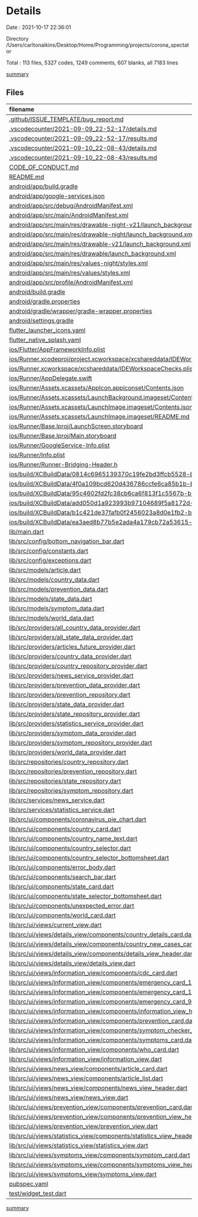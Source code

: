 # Details

Date : 2021-10-17 22:36:01

Directory /Users/carltonaikins/Desktop/Home/Programming/projects/corona_spectator

Total : 113 files,  5327 codes, 1249 comments, 607 blanks, all 7183 lines

[summary](results.md)

## Files
| filename | language | code | comment | blank | total |
| :--- | :--- | ---: | ---: | ---: | ---: |
| [.github/ISSUE_TEMPLATE/bug_report.md](/.github/ISSUE_TEMPLATE/bug_report.md) | Markdown | 30 | 0 | 9 | 39 |
| [.vscodecounter/2021-09-09_22-52-17/details.md](/.vscodecounter/2021-09-09_22-52-17/details.md) | Markdown | 101 | 0 | 6 | 107 |
| [.vscodecounter/2021-09-09_22-52-17/results.md](/.vscodecounter/2021-09-09_22-52-17/results.md) | Markdown | 75 | 0 | 7 | 82 |
| [.vscodecounter/2021-09-10_22-08-43/details.md](/.vscodecounter/2021-09-10_22-08-43/details.md) | Markdown | 130 | 0 | 6 | 136 |
| [.vscodecounter/2021-09-10_22-08-43/results.md](/.vscodecounter/2021-09-10_22-08-43/results.md) | Markdown | 79 | 0 | 7 | 86 |
| [CODE_OF_CONDUCT.md](/CODE_OF_CONDUCT.md) | Markdown | 93 | 0 | 36 | 129 |
| [README.md](/README.md) | Markdown | 112 | 0 | 26 | 138 |
| [android/app/build.gradle](/android/app/build.gradle) | Groovy | 50 | 3 | 11 | 64 |
| [android/app/google-services.json](/android/app/google-services.json) | JSON | 46 | 0 | 0 | 46 |
| [android/app/src/debug/AndroidManifest.xml](/android/app/src/debug/AndroidManifest.xml) | XML | 3 | 3 | 1 | 7 |
| [android/app/src/main/AndroidManifest.xml](/android/app/src/main/AndroidManifest.xml) | XML | 23 | 11 | 1 | 35 |
| [android/app/src/main/res/drawable-night-v21/launch_background.xml](/android/app/src/main/res/drawable-night-v21/launch_background.xml) | XML | 6 | 0 | 0 | 6 |
| [android/app/src/main/res/drawable-night/launch_background.xml](/android/app/src/main/res/drawable-night/launch_background.xml) | XML | 6 | 0 | 0 | 6 |
| [android/app/src/main/res/drawable-v21/launch_background.xml](/android/app/src/main/res/drawable-v21/launch_background.xml) | XML | 6 | 0 | 0 | 6 |
| [android/app/src/main/res/drawable/launch_background.xml](/android/app/src/main/res/drawable/launch_background.xml) | XML | 6 | 0 | 0 | 6 |
| [android/app/src/main/res/values-night/styles.xml](/android/app/src/main/res/values-night/styles.xml) | XML | 10 | 9 | 0 | 19 |
| [android/app/src/main/res/values/styles.xml](/android/app/src/main/res/values/styles.xml) | XML | 10 | 9 | 0 | 19 |
| [android/app/src/profile/AndroidManifest.xml](/android/app/src/profile/AndroidManifest.xml) | XML | 3 | 3 | 1 | 7 |
| [android/build.gradle](/android/build.gradle) | Groovy | 27 | 0 | 5 | 32 |
| [android/gradle.properties](/android/gradle.properties) | Properties | 3 | 0 | 1 | 4 |
| [android/gradle/wrapper/gradle-wrapper.properties](/android/gradle/wrapper/gradle-wrapper.properties) | Properties | 5 | 1 | 1 | 7 |
| [android/settings.gradle](/android/settings.gradle) | Groovy | 8 | 0 | 4 | 12 |
| [flutter_launcher_icons.yaml](/flutter_launcher_icons.yaml) | YAML | 4 | 0 | 1 | 5 |
| [flutter_native_splash.yaml](/flutter_native_splash.yaml) | YAML | 3 | 0 | 1 | 4 |
| [ios/Flutter/AppFrameworkInfo.plist](/ios/Flutter/AppFrameworkInfo.plist) | XML | 26 | 0 | 1 | 27 |
| [ios/Runner.xcodeproj/project.xcworkspace/xcshareddata/IDEWorkspaceChecks.plist](/ios/Runner.xcodeproj/project.xcworkspace/xcshareddata/IDEWorkspaceChecks.plist) | XML | 8 | 0 | 1 | 9 |
| [ios/Runner.xcworkspace/xcshareddata/IDEWorkspaceChecks.plist](/ios/Runner.xcworkspace/xcshareddata/IDEWorkspaceChecks.plist) | XML | 8 | 0 | 1 | 9 |
| [ios/Runner/AppDelegate.swift](/ios/Runner/AppDelegate.swift) | Swift | 12 | 0 | 2 | 14 |
| [ios/Runner/Assets.xcassets/AppIcon.appiconset/Contents.json](/ios/Runner/Assets.xcassets/AppIcon.appiconset/Contents.json) | JSON | 122 | 0 | 1 | 123 |
| [ios/Runner/Assets.xcassets/LaunchBackground.imageset/Contents.json](/ios/Runner/Assets.xcassets/LaunchBackground.imageset/Contents.json) | JSON | 52 | 0 | 1 | 53 |
| [ios/Runner/Assets.xcassets/LaunchImage.imageset/Contents.json](/ios/Runner/Assets.xcassets/LaunchImage.imageset/Contents.json) | JSON | 23 | 0 | 1 | 24 |
| [ios/Runner/Assets.xcassets/LaunchImage.imageset/README.md](/ios/Runner/Assets.xcassets/LaunchImage.imageset/README.md) | Markdown | 3 | 0 | 2 | 5 |
| [ios/Runner/Base.lproj/LaunchScreen.storyboard](/ios/Runner/Base.lproj/LaunchScreen.storyboard) | XML | 43 | 1 | 0 | 44 |
| [ios/Runner/Base.lproj/Main.storyboard](/ios/Runner/Base.lproj/Main.storyboard) | XML | 25 | 1 | 1 | 27 |
| [ios/Runner/GoogleService-Info.plist](/ios/Runner/GoogleService-Info.plist) | XML | 34 | 0 | 0 | 34 |
| [ios/Runner/Info.plist](/ios/Runner/Info.plist) | XML | 53 | 0 | 1 | 54 |
| [ios/Runner/Runner-Bridging-Header.h](/ios/Runner/Runner-Bridging-Header.h) | C++ | 1 | 0 | 1 | 2 |
| [ios/build/XCBuildData/0814c6965139370c19fe2bd3ffcb5528-buildRequest.json](/ios/build/XCBuildData/0814c6965139370c19fe2bd3ffcb5528-buildRequest.json) | JSON | 58 | 0 | 0 | 58 |
| [ios/build/XCBuildData/4f0a109bcd620d436786ccfe6ca85b1b-buildRequest.json](/ios/build/XCBuildData/4f0a109bcd620d436786ccfe6ca85b1b-buildRequest.json) | JSON | 57 | 0 | 0 | 57 |
| [ios/build/XCBuildData/95c4602fd2fc38cb6ca6f813f1c5567b-buildRequest.json](/ios/build/XCBuildData/95c4602fd2fc38cb6ca6f813f1c5567b-buildRequest.json) | JSON | 57 | 0 | 0 | 57 |
| [ios/build/XCBuildData/add050d1a923993b97104689f5a8172d-buildRequest.json](/ios/build/XCBuildData/add050d1a923993b97104689f5a8172d-buildRequest.json) | JSON | 57 | 0 | 0 | 57 |
| [ios/build/XCBuildData/b1c421de37fafb0f2456023a8d0e1fb2-buildRequest.json](/ios/build/XCBuildData/b1c421de37fafb0f2456023a8d0e1fb2-buildRequest.json) | JSON | 58 | 0 | 0 | 58 |
| [ios/build/XCBuildData/ea3aed8b77b5e2ada4a179cb72a53615-buildRequest.json](/ios/build/XCBuildData/ea3aed8b77b5e2ada4a179cb72a53615-buildRequest.json) | JSON | 57 | 0 | 0 | 57 |
| [lib/main.dart](/lib/main.dart) | Dart | 47 | 18 | 8 | 73 |
| [lib/src/config/bottom_navigation_bar.dart](/lib/src/config/bottom_navigation_bar.dart) | Dart | 51 | 17 | 5 | 73 |
| [lib/src/config/constants.dart](/lib/src/config/constants.dart) | Dart | 1 | 17 | 2 | 20 |
| [lib/src/config/exceptions.dart](/lib/src/config/exceptions.dart) | Dart | 45 | 17 | 6 | 68 |
| [lib/src/models/article.dart](/lib/src/models/article.dart) | Dart | 61 | 17 | 13 | 91 |
| [lib/src/models/country_data.dart](/lib/src/models/country_data.dart) | Dart | 170 | 17 | 14 | 201 |
| [lib/src/models/prevention_data.dart](/lib/src/models/prevention_data.dart) | Dart | 48 | 17 | 14 | 79 |
| [lib/src/models/state_data.dart](/lib/src/models/state_data.dart) | Dart | 104 | 17 | 13 | 134 |
| [lib/src/models/symptom_data.dart](/lib/src/models/symptom_data.dart) | Dart | 42 | 17 | 14 | 73 |
| [lib/src/models/world_data.dart](/lib/src/models/world_data.dart) | Dart | 128 | 17 | 13 | 158 |
| [lib/src/providers/all_country_data_provider.dart](/lib/src/providers/all_country_data_provider.dart) | Dart | 7 | 17 | 3 | 27 |
| [lib/src/providers/all_state_data_provider.dart](/lib/src/providers/all_state_data_provider.dart) | Dart | 7 | 17 | 3 | 27 |
| [lib/src/providers/articles_future_provider.dart](/lib/src/providers/articles_future_provider.dart) | Dart | 7 | 17 | 3 | 27 |
| [lib/src/providers/country_data_provider.dart](/lib/src/providers/country_data_provider.dart) | Dart | 9 | 17 | 3 | 29 |
| [lib/src/providers/country_repository_provider.dart](/lib/src/providers/country_repository_provider.dart) | Dart | 5 | 17 | 3 | 25 |
| [lib/src/providers/news_service_provider.dart](/lib/src/providers/news_service_provider.dart) | Dart | 6 | 17 | 3 | 26 |
| [lib/src/providers/prevention_data_provider.dart](/lib/src/providers/prevention_data_provider.dart) | Dart | 6 | 0 | 2 | 8 |
| [lib/src/providers/prevention_repository.dart](/lib/src/providers/prevention_repository.dart) | Dart | 5 | 17 | 3 | 25 |
| [lib/src/providers/state_data_provider.dart](/lib/src/providers/state_data_provider.dart) | Dart | 9 | 17 | 3 | 29 |
| [lib/src/providers/state_repository_provider.dart](/lib/src/providers/state_repository_provider.dart) | Dart | 5 | 17 | 3 | 25 |
| [lib/src/providers/statistics_service_provider.dart](/lib/src/providers/statistics_service_provider.dart) | Dart | 6 | 17 | 3 | 26 |
| [lib/src/providers/symptom_data_provider.dart](/lib/src/providers/symptom_data_provider.dart) | Dart | 6 | 17 | 3 | 26 |
| [lib/src/providers/symptom_repository_provider.dart](/lib/src/providers/symptom_repository_provider.dart) | Dart | 5 | 17 | 3 | 25 |
| [lib/src/providers/world_data_provider.dart](/lib/src/providers/world_data_provider.dart) | Dart | 7 | 17 | 3 | 27 |
| [lib/src/repositories/country_repository.dart](/lib/src/repositories/country_repository.dart) | Dart | 20 | 19 | 11 | 50 |
| [lib/src/repositories/prevention_repository.dart](/lib/src/repositories/prevention_repository.dart) | Dart | 44 | 17 | 4 | 65 |
| [lib/src/repositories/state_repository.dart](/lib/src/repositories/state_repository.dart) | Dart | 20 | 19 | 11 | 50 |
| [lib/src/repositories/symptom_repository.dart](/lib/src/repositories/symptom_repository.dart) | Dart | 24 | 17 | 4 | 45 |
| [lib/src/services/news_service.dart](/lib/src/services/news_service.dart) | Dart | 38 | 17 | 16 | 71 |
| [lib/src/services/statistics_service.dart](/lib/src/services/statistics_service.dart) | Dart | 131 | 18 | 40 | 189 |
| [lib/src/ui/components/coronavirus_pie_chart.dart](/lib/src/ui/components/coronavirus_pie_chart.dart) | Dart | 140 | 17 | 5 | 162 |
| [lib/src/ui/components/country_card.dart](/lib/src/ui/components/country_card.dart) | Dart | 280 | 17 | 4 | 301 |
| [lib/src/ui/components/country_name_text.dart](/lib/src/ui/components/country_name_text.dart) | Dart | 6 | 17 | 2 | 25 |
| [lib/src/ui/components/country_selector.dart](/lib/src/ui/components/country_selector.dart) | Dart | 55 | 17 | 5 | 77 |
| [lib/src/ui/components/country_selector_bottomsheet.dart](/lib/src/ui/components/country_selector_bottomsheet.dart) | Dart | 150 | 17 | 10 | 177 |
| [lib/src/ui/components/error_body.dart](/lib/src/ui/components/error_body.dart) | Dart | 33 | 17 | 4 | 54 |
| [lib/src/ui/components/search_bar.dart](/lib/src/ui/components/search_bar.dart) | Dart | 35 | 17 | 5 | 57 |
| [lib/src/ui/components/state_card.dart](/lib/src/ui/components/state_card.dart) | Dart | 162 | 17 | 6 | 185 |
| [lib/src/ui/components/state_selector_bottomsheet.dart](/lib/src/ui/components/state_selector_bottomsheet.dart) | Dart | 148 | 17 | 11 | 176 |
| [lib/src/ui/components/unexpected_error.dart](/lib/src/ui/components/unexpected_error.dart) | Dart | 30 | 17 | 3 | 50 |
| [lib/src/ui/components/world_card.dart](/lib/src/ui/components/world_card.dart) | Dart | 114 | 17 | 9 | 140 |
| [lib/src/ui/views/current_view.dart](/lib/src/ui/views/current_view.dart) | Dart | 55 | 17 | 11 | 83 |
| [lib/src/ui/views/details_view/components/country_details_card.dart](/lib/src/ui/views/details_view/components/country_details_card.dart) | Dart | 170 | 17 | 9 | 196 |
| [lib/src/ui/views/details_view/components/country_new_cases_card.dart](/lib/src/ui/views/details_view/components/country_new_cases_card.dart) | Dart | 60 | 17 | 5 | 82 |
| [lib/src/ui/views/details_view/components/details_view_header.dart](/lib/src/ui/views/details_view/components/details_view_header.dart) | Dart | 21 | 17 | 5 | 43 |
| [lib/src/ui/views/details_view/details_view.dart](/lib/src/ui/views/details_view/details_view.dart) | Dart | 94 | 17 | 8 | 119 |
| [lib/src/ui/views/information_view/components/cdc_card.dart](/lib/src/ui/views/information_view/components/cdc_card.dart) | Dart | 62 | 17 | 4 | 83 |
| [lib/src/ui/views/information_view/components/emergency_card_112.dart](/lib/src/ui/views/information_view/components/emergency_card_112.dart) | Dart | 46 | 17 | 4 | 67 |
| [lib/src/ui/views/information_view/components/emergency_card_119.dart](/lib/src/ui/views/information_view/components/emergency_card_119.dart) | Dart | 48 | 17 | 4 | 69 |
| [lib/src/ui/views/information_view/components/emergency_card_911.dart](/lib/src/ui/views/information_view/components/emergency_card_911.dart) | Dart | 48 | 17 | 4 | 69 |
| [lib/src/ui/views/information_view/components/information_view_header.dart](/lib/src/ui/views/information_view/components/information_view_header.dart) | Dart | 13 | 17 | 4 | 34 |
| [lib/src/ui/views/information_view/components/prevention_card.dart](/lib/src/ui/views/information_view/components/prevention_card.dart) | Dart | 61 | 17 | 4 | 82 |
| [lib/src/ui/views/information_view/components/symptom_checker_card.dart](/lib/src/ui/views/information_view/components/symptom_checker_card.dart) | Dart | 80 | 17 | 4 | 101 |
| [lib/src/ui/views/information_view/components/symptoms_card.dart](/lib/src/ui/views/information_view/components/symptoms_card.dart) | Dart | 63 | 17 | 4 | 84 |
| [lib/src/ui/views/information_view/components/who_card.dart](/lib/src/ui/views/information_view/components/who_card.dart) | Dart | 58 | 17 | 4 | 79 |
| [lib/src/ui/views/information_view/information_view.dart](/lib/src/ui/views/information_view/information_view.dart) | Dart | 90 | 17 | 9 | 116 |
| [lib/src/ui/views/news_view/components/article_card.dart](/lib/src/ui/views/news_view/components/article_card.dart) | Dart | 54 | 17 | 6 | 77 |
| [lib/src/ui/views/news_view/components/article_list.dart](/lib/src/ui/views/news_view/components/article_list.dart) | Dart | 24 | 17 | 5 | 46 |
| [lib/src/ui/views/news_view/components/news_view_header.dart](/lib/src/ui/views/news_view/components/news_view_header.dart) | Dart | 11 | 17 | 4 | 32 |
| [lib/src/ui/views/news_view/news_view.dart](/lib/src/ui/views/news_view/news_view.dart) | Dart | 57 | 17 | 7 | 81 |
| [lib/src/ui/views/prevention_view/components/prevention_card.dart](/lib/src/ui/views/prevention_view/components/prevention_card.dart) | Dart | 60 | 17 | 5 | 82 |
| [lib/src/ui/views/prevention_view/components/prevention_view_header.dart](/lib/src/ui/views/prevention_view/components/prevention_view_header.dart) | Dart | 14 | 17 | 4 | 35 |
| [lib/src/ui/views/prevention_view/prevention_view.dart](/lib/src/ui/views/prevention_view/prevention_view.dart) | Dart | 50 | 17 | 8 | 75 |
| [lib/src/ui/views/statistics_view/components/statistics_view_header.dart](/lib/src/ui/views/statistics_view/components/statistics_view_header.dart) | Dart | 13 | 17 | 4 | 34 |
| [lib/src/ui/views/statistics_view/statistics_view.dart](/lib/src/ui/views/statistics_view/statistics_view.dart) | Dart | 108 | 17 | 8 | 133 |
| [lib/src/ui/views/symptoms_view/components/symptom_card.dart](/lib/src/ui/views/symptoms_view/components/symptom_card.dart) | Dart | 40 | 17 | 5 | 62 |
| [lib/src/ui/views/symptoms_view/components/symptoms_view_header.dart](/lib/src/ui/views/symptoms_view/components/symptoms_view_header.dart) | Dart | 14 | 17 | 4 | 35 |
| [lib/src/ui/views/symptoms_view/symptoms_view.dart](/lib/src/ui/views/symptoms_view/symptoms_view.dart) | Dart | 49 | 17 | 7 | 73 |
| [pubspec.yaml](/pubspec.yaml) | YAML | 40 | 53 | 20 | 113 |
| [test/widget_test.dart](/test/widget_test.dart) | Dart | 14 | 10 | 7 | 31 |

[summary](results.md)